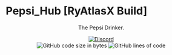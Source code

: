# Pepsi_Hub [RyAtlasX Build]
<p align="center">The Pepsi Drinker.</p>

<div align="center">
    <a href="https://discord.gg/CFtYRXA23t"><img src="https://img.shields.io/discord/689197705683140636?logo=discord" alt="Discord"/></a>
    <br>
    <img src="https://img.shields.io/github/languages/code-size/MeteorDevelopment/meteor-client" alt="GitHub code size in bytes"/>
    <img src="https://tokei.rs/b1/github/MeteorDevelopment/meteor-client" alt="GitHub lines of code"/>
</div>

